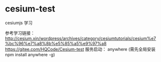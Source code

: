 # cesium-test
cesiumjs 学习

参考学习链接： http://cesium.xin/wordpress/archives/category/cesiumtutorials/cesium%e7%bc%96%e7%a8%8b%e5%85%a5%e9%97%a8
                https://gitee.com/HQCode/Cesium-test
服务启动： anywhere (需先全局安装 npm install anywhere -g)
